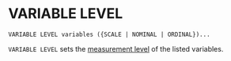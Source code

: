 # VARIABLE LEVEL

```
VARIABLE LEVEL variables ({SCALE | NOMINAL | ORDINAL})...
```

`VARIABLE LEVEL` sets the [measurement
level](../../language/datasets/variables.md) of the listed variables.

